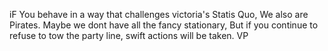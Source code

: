 iF You behave in a way that challenges victoria's Statis Quo,
We also are Pirates. Maybe we dont have all the fancy stationary, But 
if you continue to refuse to tow the party line, swift actions will be taken.
VP
